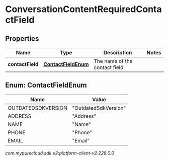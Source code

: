 # ConversationContentRequiredContactField


## Properties

| Name | Type | Description | Notes |
| ------------ | ------------- | ------------- | ------------- |
| **contactField** | [**ContactFieldEnum**](#Enum--ContactFieldEnum) | The name of the contact field |  |


## Enum: ContactFieldEnum

| Name | Value |
| ---- | ----- |
| OUTDATEDSDKVERSION | &quot;OutdatedSdkVersion&quot; | 
| ADDRESS | &quot;Address&quot; | 
| NAME | &quot;Name&quot; | 
| PHONE | &quot;Phone&quot; | 
| EMAIL | &quot;Email&quot; | 




_com.mypurecloud.sdk.v2:platform-client-v2:228.0.0_
